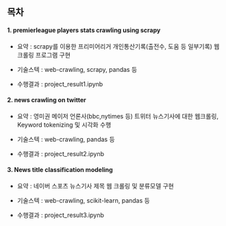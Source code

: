 ﻿## 목차

#### 1. premierleague players stats crawling using scrapy

- 요약 : scrapy를 이용한 프리미어리거 개인통산기록(출전수, 도움 등 일부기록) 웹크롤링 프로그램 구현 

- 기술스텍 : web-crawling, scrapy, pandas 등

- 수행결과 : project_result1.ipynb

#### 2. news crawling on twitter

- 요약 : 영미권 메이저 언론사(bbc,nytimes 등) 트위터 뉴스기사에 대한 웹크롤링, Keyword tokenizing 및 시각화 수행

- 기술스텍 : web-crawling, pandas 등

- 수행결과 : project_result2.ipynb

#### 3. News title classification modeling

- 요약 : 네이버 스포츠 뉴스기사 제목 웹 크롤링 및 분류모델 구현

- 기술스텍 :  web-crawling, scikit-learn, pandas 등

- 수행결과 : project_result3.ipynb
